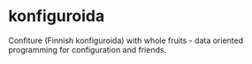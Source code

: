 # konfiguroida
Confiture (Finnish konfiguroida) with whole fruits - data oriented programming for configuration and friends.

